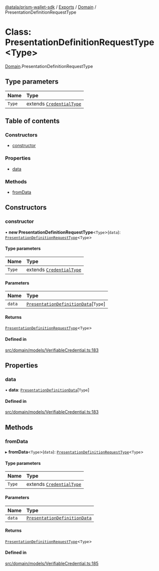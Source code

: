 [@atala/prism-wallet-sdk](../README.md) / [Exports](../modules.md) / [Domain](../modules/Domain.md) / PresentationDefinitionRequestType

# Class: PresentationDefinitionRequestType\<Type\>

[Domain](../modules/Domain.md).PresentationDefinitionRequestType

## Type parameters

| Name | Type |
| :------ | :------ |
| `Type` | extends [`CredentialType`](../enums/Domain.CredentialType.md) |

## Table of contents

### Constructors

- [constructor](Domain.PresentationDefinitionRequestType.md#constructor)

### Properties

- [data](Domain.PresentationDefinitionRequestType.md#data)

### Methods

- [fromData](Domain.PresentationDefinitionRequestType.md#fromdata)

## Constructors

### constructor

• **new PresentationDefinitionRequestType**\<`Type`\>(`data`): [`PresentationDefinitionRequestType`](Domain.PresentationDefinitionRequestType.md)\<`Type`\>

#### Type parameters

| Name | Type |
| :------ | :------ |
| `Type` | extends [`CredentialType`](../enums/Domain.CredentialType.md) |

#### Parameters

| Name | Type |
| :------ | :------ |
| `data` | [`PresentationDefinitionData`](../modules/Domain.md#presentationdefinitiondata)[`Type`] |

#### Returns

[`PresentationDefinitionRequestType`](Domain.PresentationDefinitionRequestType.md)\<`Type`\>

#### Defined in

[src/domain/models/VerifiableCredential.ts:183](https://github.com/hyperledger/identus-edge-agent-sdk-ts/blob/2cdbf1ede368164be3dd56f3e362e76e94d48b48/src/domain/models/VerifiableCredential.ts#L183)

## Properties

### data

• **data**: [`PresentationDefinitionData`](../modules/Domain.md#presentationdefinitiondata)[`Type`]

#### Defined in

[src/domain/models/VerifiableCredential.ts:183](https://github.com/hyperledger/identus-edge-agent-sdk-ts/blob/2cdbf1ede368164be3dd56f3e362e76e94d48b48/src/domain/models/VerifiableCredential.ts#L183)

## Methods

### fromData

▸ **fromData**\<`Type`\>(`data`): [`PresentationDefinitionRequestType`](Domain.PresentationDefinitionRequestType.md)\<`Type`\>

#### Type parameters

| Name | Type |
| :------ | :------ |
| `Type` | extends [`CredentialType`](../enums/Domain.CredentialType.md) |

#### Parameters

| Name | Type |
| :------ | :------ |
| `data` | [`PresentationDefinitionData`](../modules/Domain.md#presentationdefinitiondata) |

#### Returns

[`PresentationDefinitionRequestType`](Domain.PresentationDefinitionRequestType.md)\<`Type`\>

#### Defined in

[src/domain/models/VerifiableCredential.ts:185](https://github.com/hyperledger/identus-edge-agent-sdk-ts/blob/2cdbf1ede368164be3dd56f3e362e76e94d48b48/src/domain/models/VerifiableCredential.ts#L185)
